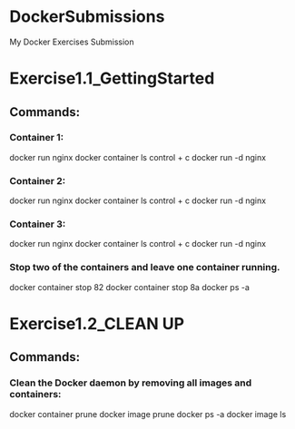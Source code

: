 # DockerSubmissions
My Docker Exercises Submission
# Exercise1.1_GettingStarted
## Commands: 
### Container 1:
docker run nginx
docker container ls 
control + c
docker run -d nginx

### Container 2:
docker run nginx
docker container ls 
control + c
docker run -d nginx

### Container 3:
docker run nginx
docker container ls 
control + c
docker run -d nginx

### Stop two of the containers and leave one container running.
docker container stop 82
docker container stop 8a
docker ps -a

# Exercise1.2_CLEAN UP
## Commands:
### Clean the Docker daemon by removing all images and containers:
docker container prune
docker image prune
docker ps -a
docker image ls
